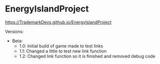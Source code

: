# EnergyIslandProject

https://TrademarkDevs.github.io/EnergyIslandProject

Versions:
- Beta:
  - 1.0: Initial build of game made to test links
  - 1.1: Changed a little to test new link function
  - 1.2: Changed link function so it is finished and removed debug code